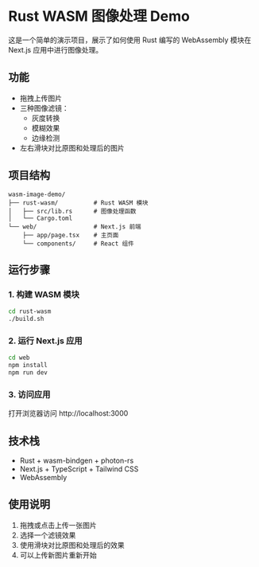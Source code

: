 # Rust WASM 图像处理 Demo

这是一个简单的演示项目，展示了如何使用 Rust 编写的 WebAssembly 模块在 Next.js 应用中进行图像处理。

## 功能

- 拖拽上传图片
- 三种图像滤镜：
  - 灰度转换
  - 模糊效果
  - 边缘检测
- 左右滑块对比原图和处理后的图片

## 项目结构

```
wasm-image-demo/
├── rust-wasm/          # Rust WASM 模块
│   ├── src/lib.rs      # 图像处理函数
│   └── Cargo.toml
└── web/                # Next.js 前端
    ├── app/page.tsx    # 主页面
    └── components/     # React 组件
```

## 运行步骤

### 1. 构建 WASM 模块

```bash
cd rust-wasm
./build.sh
```

### 2. 运行 Next.js 应用

```bash
cd web
npm install
npm run dev
```

### 3. 访问应用

打开浏览器访问 http://localhost:3000

## 技术栈

- Rust + wasm-bindgen + photon-rs
- Next.js + TypeScript + Tailwind CSS
- WebAssembly

## 使用说明

1. 拖拽或点击上传一张图片
2. 选择一个滤镜效果
3. 使用滑块对比原图和处理后的效果
4. 可以上传新图片重新开始